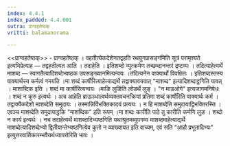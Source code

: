 ```yaml
---
index: 4.4.1
index_padded: 4.4.001
sutra: प्राग्वहतेष्ठक्
vritti: balamanorama

---
```

<<प्राग्वहतेष्ठक्>> - प्राग्वहतेष्ठक् । वहतीत्येकदेशेनतद्वहति रथयुगप्रासङ्ग॑मिति सूत्रं परामृश्यते इत्यभिप्रेत्याह — तद्वहतीत्यत आति । तदाहेति । इतिशब्दो व्युत्क्रमेण तच्छब्दानन्तरं द्रष्टव्यः । तदित्याहेत्यर्थे माशब्द — स्वागतैत्यादिशब्देभ्यष्ठक उपसङ्ख्यानमित्यन्वयः ।त॑दित्यनेन वाक्यार्थो विवक्षितः । इतिशब्दस्तस्य वाक्यार्थस्य कर्मत्वं गमयति ।मा शब्दं कार्षी॑रित्याहेत्याद्यर्थे तद्वाक्यावयवात् "माशब्द" इत्यादिशब्दाट्ठगिति यावत् । माशाब्दिक इति । शब्दं मा कार्षीरित्यन्वयः ।माङि लुङि॑ति लोडर्थे लुङ् । "न माडओगे" इत्यजागमनिषेधः । शब्दं न कुरु इत्यर्थः । अत्र आहेति ब्राऊञ्धात्वर्थव्यक्तवचनक्रियां प्रतिमा शब्दं कार्षी॑रिति वाक्यार्थः कर्म । तद्वाक्यैकदेशो माशब्देति समुदायः । तस्मान्निर्विभक्तिकादयं प्रत्ययः । न हि माशब्देति समुदायाद्विभक्तिरस्ति । एवञ्च माशब्देति समुदायाट्ठकि "माशब्दिक" इति रूपम् ।मा शब्दः कारी॑ति पाठे तु कारीति कर्मणि लुङ । शब्दो न कार्य इत्यर्थः । नच तदाहेत्यर्थे माशब्दादिभ्यष्ठगिति यथाश्रुतमब्युपगम्य माशब्दमाहेत्याद्यर्थे माशब्देत्यादिशब्देभ्यो द्वितीयान्तेभ्यष्ठगित्येव कुतो न व्याख्यायत इति वाच्यम्, एवं सति "आहौ प्रभूतादिभ्यः" इत्युत्तरवार्तिकारम्भवैयर्थध्यापत्तेरिति भावः । 